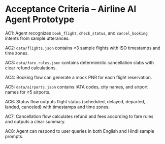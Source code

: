 # Acceptance Criteria – Airline AI Agent Prototype

AC1: Agent recognizes `book_flight`, `check_status`, and `cancel_booking` intents from sample utterances.

AC2: `data/flights.json` contains ≥3 sample flights with ISO timestamps and time zones.

AC3: `data/fare_rules.json` contains deterministic cancellation slabs with clear refund calculations.

AC4: Booking flow can generate a mock PNR for each flight reservation.

AC5: `data/airports.json` contains IATA codes, city names, and airport names for ≥5 airports.

AC6: Status flow outputs flight status (scheduled, delayed, departed, landed, canceled) with timestamps and time zones.

AC7: Cancellation flow calculates refund and fees according to fare rules and outputs a clear summary.

AC8: Agent can respond to user queries in both English and Hindi sample prompts.

